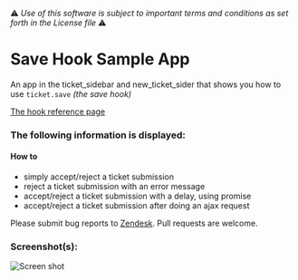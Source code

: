 :warning: *Use of this software is subject to important terms and conditions as set forth in the License file* :warning:

# Save Hook Sample App

An app in the ticket_sidebar and new_ticket_sider that shows you how to use `ticket.save` _(the save hook)_

[The hook reference page](http://developer.zendesk.com/documentation/apps/reference/hooks.html)

### The following information is displayed:

#### How to

* simply accept/reject a ticket submission
* reject a ticket submission with an error message
* accept/reject a ticket submission with a delay, using promise
* accept/reject a ticket submission after doing an ajax request

Please submit bug reports to [Zendesk](https://support.zendesk.com/requests/new). Pull requests are welcome.

### Screenshot(s):
![Screen shot](https://f.cloud.github.com/assets/1329716/1810572/b1edb374-6e2b-11e3-9fd7-287a45687a9e.png)
